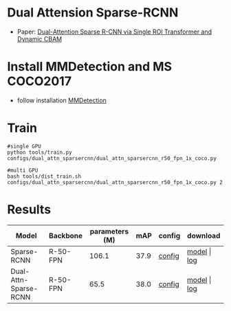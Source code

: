 # Dual Attension Sparse-RCNN

* Paper: [Dual-Attention Sparse R-CNN via Single ROI Transformer and Dynamic CBAM](https://ieeexplore.ieee.org/document/9954801)

# Install MMDetection and MS COCO2017
* follow installation [MMDetection](https://mmdetection.readthedocs.io/en/stable/get_started.html)

# Train
```
#single GPU
python tools/train.py configs/dual_attn_sparsercnn/dual_attn_sparsercnn_r50_fpn_1x_coco.py

#multi GPU
bash tools/dist_train.sh configs/dual_attn_sparsercnn/dual_attn_sparsercnn_r50_fpn_1x_coco.py 2
```

# Results

| Model                 | Backbone | parameters (M) | mAP  | config                                                                                                                                                   | download                                                                                                                                                                                                                                                                                                                  |
|-----------------------|----------|----------------|------|----------------------------------------------------------------------------------------------------------------------------------------------------------|---------------------------------------------------------------------------------------------------------------------------------------------------------------------------------------------------------------------------------------------------------------------------------------------------------------------------|
| Sparse-RCNN           | R-50-FPN | 106.1          | 37.9 | [config](https://github.com/open-mmlab/mmdetection/blob/master/configs/sparse_rcnn/sparse_rcnn_r50_fpn_1x_coco.py)                                       | [model](https://download.openmmlab.com/mmdetection/v2.0/sparse_rcnn/sparse_rcnn_r50_fpn_1x_coco/sparse_rcnn_r50_fpn_1x_coco_20201222_214453-dc79b137.pth) \| [log](https://download.openmmlab.com/mmdetection/v2.0/sparse_rcnn/sparse_rcnn_r50_fpn_1x_coco/sparse_rcnn_r50_fpn_1x_coco_20201222_214453-dc79b137.log.json) |
| Dual-Attn-Sparse-RCNN | R-50-FPN | 65.5           | 38.0 | [config](https://github.com/sangwooP/dual_attn_sparse_rcnn/blob/master/mmdetection/configs/dual_attn_sparsercnn/dual_attn_sparsercnn_r50_fpn_1x_coco.py) | [model](https://drive.google.com/file/d/1bLIzUP9eK1hksIket3fRvfbI8oBloscL/view?usp=sharing) \| [log](https://drive.google.com/file/d/1q1Ny8ZciT2zFGtl4C2F7klKOeIy4GKpg/view?usp=sharing)                                                                                                                                  |
